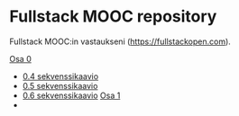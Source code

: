 # Fullstack MOOC repository

Fullstack MOOC:in vastaukseni (https://fullstackopen.com).

[Osa 0](https://github.com/esa-palosaari/MOOCfullstack/tree/master/osa0)
  * [0.4 sekvenssikaavio](https://github.com/esa-palosaari/MOOCfullstack/blob/master/osa0/tehtava_0.4_sekvensskaavio.png)
  * [0.5 sekvenssikaavio](https://github.com/esa-palosaari/MOOCfullstack/blob/master/osa0/tehtava_0.5_sekvenssikaavio.png)
  * [0.6 sekvenssikaavio](https://github.com/esa-palosaari/MOOCfullstack/blob/master/osa0/tehtava_0.6_sekvenssikaavio.png)
[Osa 1](https://github.com/esa-palosaari/MOOCfullstack/tree/master/osa1)
  * 
